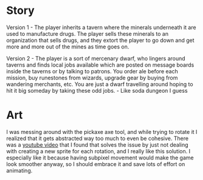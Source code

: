 # Story

Version 1
	- The player inherits a tavern where the minerals underneath it are used to manufacture drugs. The player sells these minerals to an organization that sells drugs, and they extort the player to go down and get more and more out of the mines as time goes on. 
	
Version 2
	- The player is a sort of mercenary dwarf, who lingers around taverns and finds local jobs available which are posted on message boards inside the taverns or by talking to patrons. You order ale before each mission, buy runestones from wizards, upgrade gear by buying from wandering merchants, etc. You are just a dwarf travelling around hoping to hit it big someday by taking these odd jobs.
	- Like soda dungeon I guess
	
# Art 

I was messing around with the pickaxe axe tool, and while trying to rotate it I realized that it gets abstracted way too much to even be cohesive. There was a [youtube video](https://www.youtube.com/shorts/FCJWPYqV0TI) that I found that solves the issue by just not dealing with creating a new sprite for each rotation, and I really like this solution. I especially like it because having subpixel movement would make the game look smoother anyway, so I should embrace it and save lots of effort on animating.
